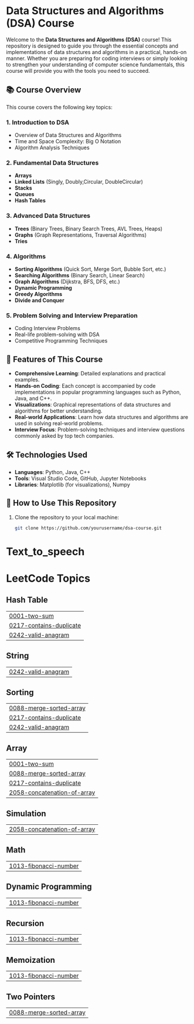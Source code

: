 # Data Structures and Algorithms (DSA) Course

Welcome to the **Data Structures and Algorithms (DSA)** course! This repository is designed to guide you through the essential concepts and implementations of data structures and algorithms in a practical, hands-on manner. Whether you are preparing for coding interviews or simply looking to strengthen your understanding of computer science fundamentals, this course will provide you with the tools you need to succeed.

## 📚 Course Overview

This course covers the following key topics:

### **1. Introduction to DSA**
- Overview of Data Structures and Algorithms
- Time and Space Complexity: Big O Notation
- Algorithm Analysis Techniques

### **2. Fundamental Data Structures**
- **Arrays**
- **Linked Lists** (Singly, Doubly,Circular, DoubleCircular)
- **Stacks**
- **Queues**
- **Hash Tables**

### **3. Advanced Data Structures**
- **Trees** (Binary Trees, Binary Search Trees, AVL Trees, Heaps)
- **Graphs** (Graph Representations, Traversal Algorithms)
- **Tries**

### **4. Algorithms**
- **Sorting Algorithms** (Quick Sort, Merge Sort, Bubble Sort, etc.)
- **Searching Algorithms** (Binary Search, Linear Search)
- **Graph Algorithms** (Dijkstra, BFS, DFS, etc.)
- **Dynamic Programming**
- **Greedy Algorithms**
- **Divide and Conquer**

### **5. Problem Solving and Interview Preparation**
- Coding Interview Problems
- Real-life problem-solving with DSA
- Competitive Programming Techniques

## 🚀 Features of This Course
- **Comprehensive Learning**: Detailed explanations and practical examples.
- **Hands-on Coding**: Each concept is accompanied by code implementations in popular programming languages such as Python, Java, and C++.
- **Visualizations**: Graphical representations of data structures and algorithms for better understanding.
- **Real-world Applications**: Learn how data structures and algorithms are used in solving real-world problems.
- **Interview Focus**: Problem-solving techniques and interview questions commonly asked by top tech companies.

## 🛠️ Technologies Used
- **Languages**: Python, Java, C++
- **Tools**: Visual Studio Code, GitHub, Jupyter Notebooks
- **Libraries**: Matplotlib (for visualizations), Numpy

## 📖 How to Use This Repository

1. Clone the repository to your local machine:
   ```bash
   git clone https://github.com/yourusername/dsa-course.git
# Text_to_speech

<!---LeetCode Topics Start-->
# LeetCode Topics
## Hash Table
|  |
| ------- |
| [0001-two-sum](https://github.com/manjaycoder/dsa/tree/master/0001-two-sum) |
| [0217-contains-duplicate](https://github.com/manjaycoder/dsa/tree/master/0217-contains-duplicate) |
| [0242-valid-anagram](https://github.com/manjaycoder/dsa/tree/master/0242-valid-anagram) |
## String
|  |
| ------- |
| [0242-valid-anagram](https://github.com/manjaycoder/dsa/tree/master/0242-valid-anagram) |
## Sorting
|  |
| ------- |
| [0088-merge-sorted-array](https://github.com/manjaycoder/dsa/tree/master/0088-merge-sorted-array) |
| [0217-contains-duplicate](https://github.com/manjaycoder/dsa/tree/master/0217-contains-duplicate) |
| [0242-valid-anagram](https://github.com/manjaycoder/dsa/tree/master/0242-valid-anagram) |
## Array
|  |
| ------- |
| [0001-two-sum](https://github.com/manjaycoder/dsa/tree/master/0001-two-sum) |
| [0088-merge-sorted-array](https://github.com/manjaycoder/dsa/tree/master/0088-merge-sorted-array) |
| [0217-contains-duplicate](https://github.com/manjaycoder/dsa/tree/master/0217-contains-duplicate) |
| [2058-concatenation-of-array](https://github.com/manjaycoder/dsa/tree/master/2058-concatenation-of-array) |
## Simulation
|  |
| ------- |
| [2058-concatenation-of-array](https://github.com/manjaycoder/dsa/tree/master/2058-concatenation-of-array) |
## Math
|  |
| ------- |
| [1013-fibonacci-number](https://github.com/manjaycoder/dsa/tree/master/1013-fibonacci-number) |
## Dynamic Programming
|  |
| ------- |
| [1013-fibonacci-number](https://github.com/manjaycoder/dsa/tree/master/1013-fibonacci-number) |
## Recursion
|  |
| ------- |
| [1013-fibonacci-number](https://github.com/manjaycoder/dsa/tree/master/1013-fibonacci-number) |
## Memoization
|  |
| ------- |
| [1013-fibonacci-number](https://github.com/manjaycoder/dsa/tree/master/1013-fibonacci-number) |
## Two Pointers
|  |
| ------- |
| [0088-merge-sorted-array](https://github.com/manjaycoder/dsa/tree/master/0088-merge-sorted-array) |
<!---LeetCode Topics End-->